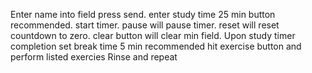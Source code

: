 Enter name into field press send.
enter study time 25 min button recommended.
start timer.
pause will pause timer.  reset will reset countdown to zero.
clear button will clear min field.
Upon study timer completion set break time 5 min recommended
hit exercise button and perform listed exercies
Rinse and repeat
